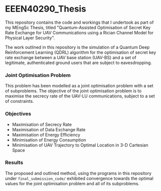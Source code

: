 # EEEN40290_Thesis
This repository contains the code and workings that I undertook as part of my MEngSc Thesis, titled "Quantum-Assisted Optimisation of Secret Key Rate Exchange for UAV Communications using a Rician Channel Model for Physical Layer Security". 

The work outlined in this repository is the simulation of a Quantum Deep Reinforcement Learning (QDRL) algorithm for the optimisation of secret key rate exchange between a UAV base station (UAV-BS) and a set of legitimate, authenticated ground users that are subject to eavesdropping. 

### Joint Optimisation Problem 
This problem has been modelled as a joint optimisation problem with a set of subproblems. 
The objective of the joint optimisation problem is to maximise the secrecy rate of the UAV-LU communications, subject to a set of constraints.
### Objectives
- Maximisation of Secrecy Rate
- Maximisation of Data Exchange Rate
- Maximisation of Energy Efficiency
- Minimisation of Energy Consumption
- Minimisation of UAV Trajectory to Optimal Location in 3-D Cartesian Space

### Results
The proposed and outlined method, using the programs in this repository under ``final_submission_code/`` exhibited convergence towards the optimal values for the joint optimisation problem and all of its subproblems. 
